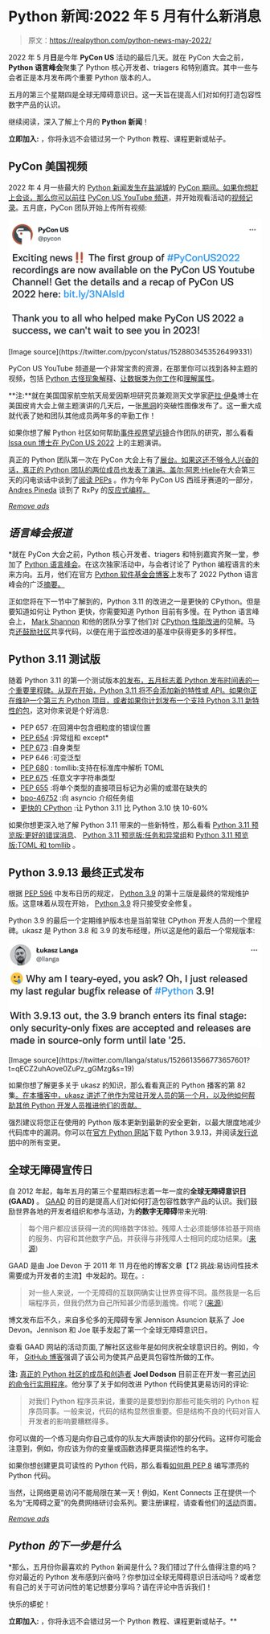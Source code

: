 # Python 新闻:2022 年 5 月有什么新消息

> 原文：<https://realpython.com/python-news-may-2022/>

2022 年 5 月**日**是今年 **PyCon US** 活动的最后几天。就在 PyCon 大会之前， **Python 语言峰会**聚集了 Python 核心开发者、triagers 和特别嘉宾。其中一些与会者正是本月发布两个重要 Python 版本的人。

五月的第三个星期四是全球无障碍意识日。这一天旨在提高人们对如何打造包容性数字产品的认识。

继续阅读，深入了解上个月的 **Python 新闻**！

**立即加入:** ，你将永远不会错过另一个 Python 教程、课程更新或帖子。

## PyCon 美国视频

2022 年 4 月一些最大的 [Python 新闻发生在盐湖城](https://realpython.com/python-news-april-2022/)的 [PyCon 期间。如果你想赶上会谈，那么你可以前往](https://realpython.com/pycon-guide/) [PyCon US YouTube 频道](https://www.youtube.com/c/PyConUS/)，并开始观看活动的[视频记录](https://www.youtube.com/watch?v=nWnIRYQrVtk&list=PL2Uw4_HvXqvYeXy8ab7iRHjA-9HiYhRQl)。五月底，PyCon 团队开始上传所有视频:

[![Screenshot of PyCon video upload tweet](img/73cd58ac203699dc53d94d96c444e67d.png)](https://twitter.com/pycon/status/1528803453526499331)

<figcaption class="figure-caption text-center">[Image source](https://twitter.com/pycon/status/1528803453526499331)</figcaption>

PyCon US YouTube 频道是一个非常宝贵的资源，在那里你可以找到各种主题的视频，包括 [Python 古怪现象解释](https://www.youtube.com/watch?v=nWC73Llo170)、[让数据类为你工作](https://www.youtube.com/watch?v=w77Kjs5dEko)和[理解属性](https://www.youtube.com/watch?v=Tn1wLsj7Bys)。

**注:**就在美国国家航空航天局爱因斯坦研究员兼观测天文学家[萨拉·伊桑](https://twitter.com/SaraIssaoun)博士在美国皮肯大会上做主题演讲的几天后，一张[黑洞](https://twitter.com/SaraIssaoun/status/1524794084682092548)的突破性图像发布了。这一重大成就代表了她和团队其他成员两年多的辛勤工作！

如果你想了解 Python 社区如何帮助[事件视界望远镜](https://eventhorizontelescope.org/)合作团队的研究，那么看看[Issa oun 博士在 PyCon US 2022](https://www.youtube.com/watch?v=x6SWPjdxvEI) 上的主题演讲。

真正的 Python 团队第一次在 PyCon 大会上有了[展台。如果这还不够令人兴奋的话，真正的 Python 团队的两位成员也发表了演讲。](https://realpython.com/real-python-pycon-us-2022/)[盖尔·阿恩·Hjelle](https://realpython.com/team/gahjelle/)在大会第三天的闪电谈话中谈到了[阅读 PEPs](https://youtu.be/tF5SD-JlGo4?t=983) 。作为今年 PyCon US 西班牙赛道的一部分， [Andres Pineda](https://realpython.com/team/apineda/) 谈到了 RxPy 的[反应式编程。](https://www.youtube.com/watch?v=vET6Y2TFfXU)

[*Remove ads*](/account/join/)

## *语言峰会报道*

 *就在 PyCon 大会之前，Python 核心开发者、triagers 和特别嘉宾齐聚一堂，参加了 [Python 语言峰会](https://us.pycon.org/2022/events/language-summit/)。在这次独家活动中，与会者讨论了 Python 编程语言的未来方向。五月，他们在官方 [Python 软件基金会博客](https://pyfound.blogspot.com/)上发布了 2022 Python 语言峰会的广泛[摘要。](https://pyfound.blogspot.com/2022/05/the-2022-python-language-summit_01678898482.html)

正如您将在下一节中了解到的，Python 3.11 的改进之一是更快的 CPython。但是要知道如何让 Python 更快，你需要知道 Python 目前有多慢。在 Python 语言峰会上， [Mark Shannon](https://github.com/markshannon) 和他的团队分享了他们对 [CPython 性能改进](https://pyfound.blogspot.com/2022/05/the-2022-python-language-summit_2.html)的见解。马克[还鼓励社区](https://www.youtube.com/watch?v=xQ0-aSmn9ZA&t=19m49s)共享代码，以便在用于监控改进的基准中获得更多的多样性。

## Python 3.11 测试版

随着 Python 3.11 的第一个测试版本[的发布，五月标志着 Python 发布时间表的一个重要里程碑。从现在开始，Python 3.11 将不会添加新的特性或 API。如果你正在维护一个第三方 Python 项目，或者如果你计划](https://www.python.org/downloads/release/python-3110b1/)[发布一个支持 Python 3.11 新特性的包](https://realpython.com/pypi-publish-python-package/)，这对你来说是个好消息:

*   PEP 657 :在回溯中包含细粒度的错误位置
*   [PEP 654](https://peps.python.org/pep-0654/) :异常组和 except*
*   [PEP 673](https://peps.python.org/pep-0673/) :自身类型
*   PEP 646 :可变泛型
*   [PEP 680](https://peps.python.org/pep-0680/) : tomllib:支持在标准库中解析 TOML
*   [PEP 675](https://peps.python.org/pep-0675/) :任意文字字符串类型
*   [PEP 655](https://peps.python.org/pep-0655/) :将单个类型的直接项目标记为必需的或潜在缺失的
*   [bpo-46752](https://github.com/python/cpython/issues/90908) :向 asyncio 介绍任务组
*   [更快的 CPython](https://docs.python.org/3.11/whatsnew/3.11.html#faster-cpython) :让 Python 3.11 比 Python 3.10 快 10-60%

如果你想更深入地了解 Python 3.11 带来的一些新特性，那么看看 [Python 3.11 预览版:更好的错误消息](https://realpython.com/python311-error-messages/)、 [Python 3.11 预览版:任务和异常组](https://realpython.com/python311-exception-groups/)和 [Python 3.11 预览版:TOML 和 tomllib](https://realpython.com/python311-tomllib/) 。

## Python 3.9.13 最终正式发布

根据 [PEP 596](https://peps.python.org/pep-0596/) 中发布日历的规定， [Python 3.9](https://www.python.org/downloads/release/python-3913/) 的第十三版是最终的常规维护版。这意味着从现在开始， [Python 3.9](https://realpython.com/python39-new-features/) 将只接受安全修复。

Python 3.9 的最后一个定期维护版本也是当前常驻 CPython 开发人员的一个里程碑。ukasz 是 Python 3.8 和 3.9 的发布经理，所以这是他的最后一个常规版本:

[![Screenshot of Python 3.9.13 release tweet](img/12372cd46ed1392420397f6421e89c9e.png)](https://twitter.com/llanga/status/1526613566773657601?t=qECZ2uhAove0ZuPz_gGMzg&s=19)

<figcaption class="figure-caption text-center">[Image source](https://twitter.com/llanga/status/1526613566773657601?t=qECZ2uhAove0ZuPz_gGMzg&s=19)</figcaption>

如果你想了解更多关于 ukasz 的知识，那么看看真正的 Python 播客的第 82 集[。在本播客中，ukasz 讲述了他作为常驻开发人员的第一个月，以及他如何帮助其他 Python 开发人员推进他们的贡献。](https://realpython.com/podcasts/rpp/82/)

强烈建议将您正在使用的 Python 版本更新到最新的安全更新，以最大限度地减少代码库中的漏洞。你可以在[官方 Python 网站](https://www.python.org/downloads/)下载 Python 3.9.13，并阅读[发行说明](https://docs.python.org/release/3.9.13/whatsnew/changelog.html)中的所有变更。

## 全球无障碍宣传日

自 2012 年起，每年五月的第三个星期四标志着一年一度的**全球无障碍意识日(GAAD)** 。 [GAAD](https://accessibility.day) 的目的是提高人们对如何打造包容性数字产品的认识。我们鼓励世界各地的开发者组织和参与活动，为**的数字无障碍**带来光明:

> 每个用户都应该获得一流的网络数字体验。残障人士必须能够体验基于网络的服务、内容和其他数字产品，并获得与非残障人士相同的成功结果。([来源](https://accessibility.day))

GAAD 是由 Joe Devon 于 2011 年 11 月在他的博客文章【T2 挑战:易访问性技术需要成为开发者的主流】中发起的。现在。:

> 对一些人来说，一个无障碍的互联网确实让世界变得不同。虽然我是一名后端程序员，但我仍然为自己所知甚少而感到羞愧。你呢？([来源](https://web.archive.org/web/20220518003517/https://mysqltalk.wordpress.com/2011/11/27/challenge-accessibility-know-how-needs-to-go-mainstream-with-developers-now/))

博文发布后不久，来自多伦多的无障碍专家 Jennison Asuncion 联系了 Joe Devon。Jennison 和 Joe 联手发起了第一个全球无障碍意识日。

查看 GAAD 网站的活动页面,了解社区这些年是如何庆祝全球意识日的。例如，今年， [GitHub 博客](https://github.blog/2022-05-19-how-were-continuing-to-enable-all-developers-to-build/)强调了该公司为使其产品更具包容性所做的工作。

**注:** [真正的 Python 社区](https://realpython.com/community/)[的成员和创造者](https://blindgumption.com/) **Joel Dodson** 目前正在开发一套[可访问的命令行实用程序](https://github.com/ringcentral/aclu)。他分享了关于如何改进 Python 代码使其更易访问的评论:

> 对我们 Python 程序员来说，重要的是要想到你那些可能失明的 Python 程序员同事。一般来说，代码的结构显然很重要。但是结构不良的代码对盲人开发者的影响要糟糕得多。

你可以做的一个练习是向你自己或你的队友大声朗读你的部分代码。这样你可能会注意到，例如，你应该为你的变量或函数选择更具描述性的名字。

如果你想创建更具可读性的 Python 代码，那么看看[如何用 PEP 8](https://realpython.com/python-pep8/) 编写漂亮的 Python 代码。

当然，让网络更易访问不能局限在某一天！例如，Kent Connects 正在提供一个名为“无障碍之夏”的免费网络研讨会系列。要注册课程，请查看他们的[活动](https://kentconnects.gov.uk/events/)页面。

[*Remove ads*](/account/join/)

## *Python 的下一步是什么*

 *那么，五月份你最喜欢的 Python 新闻是什么？我们错过了什么值得注意的吗？你对最近的 Python 发布感到兴奋吗？你参加过全球无障碍意识日活动吗？或者您有自己的关于可访问性的笔记想要分享吗？请在评论中告诉我们！

快乐的蟒蛇！

**立即加入:** ，你将永远不会错过另一个 Python 教程、课程更新或帖子。**